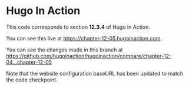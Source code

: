Hugo In Action
===============

This code corresponds to section **12.3.4** of Hugo in Action.

You can see this live at https://chapter-12-05.hugoinaction.com.

You can see the changes made in this branch at https://github.com/hugoinaction/hugoinaction/compare/chapter-12-04...chapter-12-05

Note that the website configuration baseURL has been updated to match the code checkpoint.
